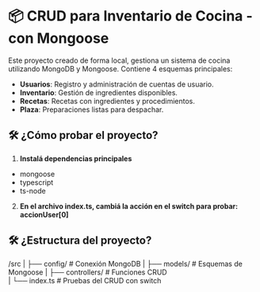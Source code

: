 # 📦 CRUD para Inventario de Cocina - con Mongoose

Este proyecto creado de forma local, gestiona un sistema de cocina utilizando MongoDB y Mongoose. Contiene 4 esquemas principales:

- **Usuarios**: Registro y administración de cuentas de usuario.
- **Inventario**: Gestión de ingredientes disponibles.
- **Recetas**: Recetas con ingredientes y procedimientos.
- **Plaza**: Preparaciones listas para despachar.

## 🛠️ ¿Cómo probar el proyecto?

1. **Instalá dependencias principales**
- mongoose
- typescript
- ts-node
2. **En el archivo index.ts, cambiá la acción en el switch para probar: accionUser[0]**

## 🛠️ ¿Estructura del proyecto?

/src
  |
  ├── config/         # Conexión MongoDB
  |
  ├── models/         # Esquemas de Mongoose
  |
  ├── controllers/    # Funciones CRUD  
  |
  └── index.ts        # Pruebas del CRUD con switch
